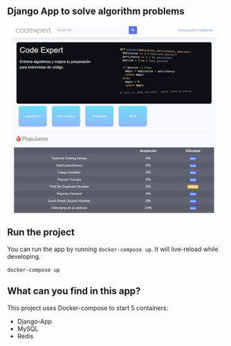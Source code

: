## Django App to solve algorithm problems

![](ss.png)


## Run the project

You can run the app by running `docker-compose up`. It will live-reload while developing.

```
docker-compose up
```

## What can you find in this app?


This project uses Docker-compose to start 5 containers:

* Django-App
* MySQL
* Redis
